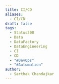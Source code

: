 ```yaml
---
title: CI/CD
aliases:
  - CI/CD
draft: false
tags:
  - Status200
  - Data
  - DataFactory
  - DataEngineering
  - CI
  - CD
  - "#DevOps"
  - "#Automation"
author:
  - Sarthak Chandajkar
---
```

 

